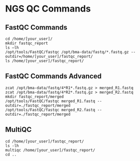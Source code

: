 # NGS QC Commands

## FastQC Commands

    cd /home/[your_user]/
    mkdir fastqc_report
    ls –lh 
    /opt/tools/FastQC/fastqc /opt/bma-data/fastq/*.fastq.gz --outdir=/home/[your_user]/fastqc_report/
    ls /home/[your_user]/fastqc_report/
    
## FastQC Commands Advanced

    zcat /opt/bma-data/fastq/4*R1*.fastq.gz > merged_R1.fastq
    zcat /opt/bma-data/fastq/4*R2*.fastq.gz > merged_R2.fastq
    mkdir fastqc_report/merged
    /opt/tools/FastQC/fastqc merged_R1.fastq --outdir=./fastqc_report/merged
    /opt/tools/FastQC/fastqc merged_R2.fastq --outdir=./fastqc_report/merged
    
## MultiQC

    cd /home/[your_user]/fastqc_report/
    ls -lh
    multiqc /home/[your_user]/fastqc_report/
    cd ..
